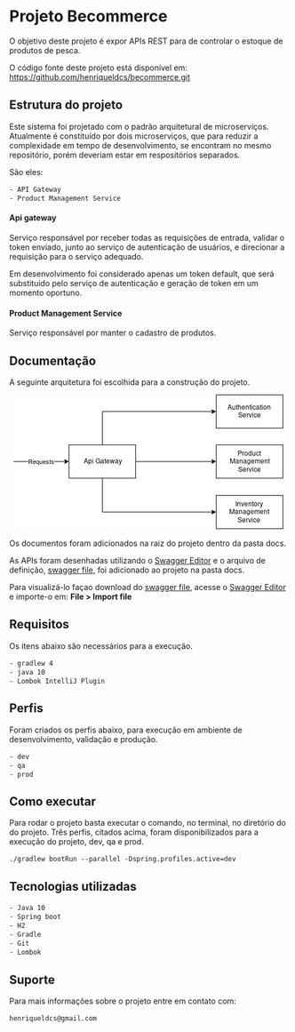 # Projeto Becommerce

O objetivo deste projeto é expor APIs REST para de controlar o estoque de produtos de pesca.

O código fonte deste projeto está disponível em:
	https://github.com/henriqueldcs/becommerce.git
	
## Estrutura do projeto

Este sistema foi projetado com o padrão arquitetural de microserviços. Atualmente é constituído por dois microserviços, 
que para reduzir a complexidade em tempo de desenvolvimento, se encontram no mesmo repositório, porém deveriam estar em respositórios separados.

São eles:
    
    - API Gateway
    - Product Management Service
        
#### Api gateway
Serviço responsável por receber todas as requisições de entrada, validar o token enviado, 
junto ao serviço de autenticação de usuários, e direcionar a requisição para o serviço adequado.

Em desenvolvimento foi considerado apenas um token default, que será substituido pelo serviço de autenticação e geração de token em um momento oportuno.

#### Product Management Service  
Serviço responsável por manter o cadastro de produtos.


## Documentação

A seguinte arquitetura foi escolhida para a construção do projeto.

![Diagrama arquitetural](docs/diagrama%20arquitetural.jpg)


Os documentos foram adicionados na raiz do projeto dentro da pasta docs.

As APIs foram desenhadas utilizando o [Swagger Editor](http://editor.swagger.io/) e o arquivo de definição,
 [swagger file](docs/swagger.yaml), foi adicionado ao projeto na pasta docs.
 
 Para visualizá-lo façao download do [swagger file](docs/swagger.yaml), acesse o [Swagger Editor](http://editor.swagger.io/) 
 e importe-o em: **File > Import file** 


## Requisitos

Os itens abaixo são necessários para a execução.

	- gradlew 4
	- java 10
	- Lombok IntelliJ Plugin

## Perfis

Foram criados os perfis abaixo, para execução em ambiente de desenvolvimento, validação e produção.

    - dev
    - qa
    - prod

## Como executar

Para rodar o projeto basta executar o comando, no terminal, no diretório do do projeto. Três perfis, citados acima, foram 
disponibilizados para a execução do projeto, dev, qa e prod. 

    ./gradlew bootRun --parallel -Dspring.profiles.active=dev
    

## Tecnologias utilizadas
    
    - Java 10
    - Spring boot
    - H2
    - Gradle
    - Git
    - Lombok
    
## Suporte

Para mais informações sobre o projeto entre em contato com:
    
    henriqueldcs@gmail.com
    